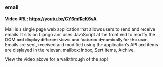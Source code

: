 ### email
#### Video URL: https://youtu.be/CY6mfKcK6vA

Mail is a single page web application that allows users to send and receive emails. It sits on Django and uses JavaScript at the front end to modify the DOM and display different views and features dynamically for the user. Emails are sent, received and modified using the application’s API and items are displayed in the relevant mailbox: Inbox, Sent items, Archive.

View the video above for a walkthrough of the app!

